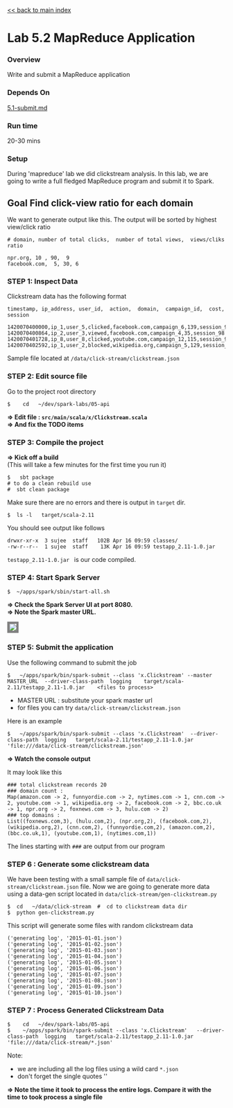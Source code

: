 <link rel='stylesheet' href='../assets/css/main.css'/>

[<< back to main index](../README.md) 

Lab 5.2 MapReduce Application
=============================

### Overview
Write and submit a MapReduce application 

### Depends On 
[5.1-submit.md](5.1-submit.md)

### Run time
20-30 mins

### Setup

During 'mapreduce' lab we did clickstream analysis.  In this lab, we are going to write a full fledged MapReduce program and submit it to Spark. 

## Goal Find click-view ratio for each domain
We want to generate output like this.  The output will be sorted by highest view/click ratio

    # domain, number of total clicks,  number of total views,  views/cliks ratio
    
    npr.org, 10 , 90,  9
    facebook.com,  5, 30, 6


### STEP 1: Inspect Data

Clickstream data has the following format

    timestamp, ip_address, user_id,  action,  domain,  campaign_id,  cost, session
        
    1420070400000,ip_1,user_5,clicked,facebook.com,campaign_6,139,session_98
    1420070400864,ip_2,user_3,viewed,facebook.com,campaign_4,35,session_98
    1420070401728,ip_8,user_8,clicked,youtube.com,campaign_12,115,session_92
    1420070402592,ip_1,user_2,blocked,wikipedia.org,campaign_5,129,session_91

Sample file located at  `/data/click-stream/clickstream.json`



### STEP 2: Edit source file

Go to the project root directory

    $    cd   ~/dev/spark-labs/05-api

**=> Edit file : `src/main/scala/x/Clickstream.scala`**  
**=> And fix the TODO items**


### STEP 3: Compile the project

**=> Kick off a build**  
(This will take a few minutes for the first time you run it)

    $   sbt package
    # to do a clean rebuild use
    #  sbt clean package


Make sure there are no errors and there is output in `target` dir.

    $  ls -l   target/scala-2.11

You should see output like follows

    drwxr-xr-x  3 sujee  staff   102B Apr 16 09:59 classes/
    -rw-r--r--  1 sujee  staff    13K Apr 16 09:59 testapp_2.11-1.0.jar

`testapp_2.11-1.0.jar `  is our code compiled.
 
### STEP 4: Start Spark Server

    $  ~/apps/spark/sbin/start-all.sh

**=> Check the Spark Server UI at port 8080.**  
**=> Note the Spark master URL.**  

<img src="../assets/images/4.1b.png" style="border: 5px solid grey; max-width:100%;"/>


### STEP 5: Submit the application

Use the following command to submit the job

    $   ~/apps/spark/bin/spark-submit --class 'x.Clickstream' --master MASTER_URL  --driver-class-path  logging    target/scala-2.11/testapp_2.11-1.0.jar    <files to process>

* MASTER URL : substitute your spark master url
* for files you can try `data/click-stream/clickstream.json`

Here is an example

    $   ~/apps/spark/bin/spark-submit --class 'x.Clickstream'  --driver-class-path  logging   target/scala-2.11/testapp_2.11-1.0.jar    'file:///data/click-stream/clickstream.json'


**=> Watch the console output**

It may look like this

    ### total clickstream records 20
    ### domain count :
    Map(amazon.com -> 2, funnyordie.com -> 2, nytimes.com -> 1, cnn.com -> 2, youtube.com -> 1, wikipedia.org -> 2, facebook.com -> 2, bbc.co.uk -> 1, npr.org -> 2, foxnews.com -> 3, hulu.com -> 2)
    ### top domains :
    List((foxnews.com,3), (hulu.com,2), (npr.org,2), (facebook.com,2), (wikipedia.org,2), (cnn.com,2), (funnyordie.com,2), (amazon.com,2), (bbc.co.uk,1), (youtube.com,1), (nytimes.com,1))

The lines starting with `###` are output from our program


### STEP 6 : Generate some clickstream data

We have been testing with a small sample file of `data/click-stream/clickstream.json` file.  Now we are going to generate more data using a data-gen script located in `data/click-stream/gen-clickstream.py`

    $  cd   ~/data/click-stream  #  cd to clickstream data dir
    $  python gen-clickstream.py

This script will generate some files with random clickstream data

    ('generating log', '2015-01-01.json')
    ('generating log', '2015-01-02.json')
    ('generating log', '2015-01-03.json')
    ('generating log', '2015-01-04.json')
    ('generating log', '2015-01-05.json')
    ('generating log', '2015-01-06.json')
    ('generating log', '2015-01-07.json')
    ('generating log', '2015-01-08.json')
    ('generating log', '2015-01-09.json')
    ('generating log', '2015-01-10.json')

### STEP 7 : Process Generated Clickstream Data

    $    cd   ~/dev/spark-labs/05-api
    $    ~/apps/spark/bin/spark-submit --class 'x.Clickstream'   --driver-class-path  logging   target/scala-2.11/testapp_2.11-1.0.jar    'file:///data/click-stream/*.json'

Note:
* we are including all the log files using a wild card `*.json`
* don't forget the single quotes '' 

**=> Note the time it took to process the entire logs.  Compare it with the time to took process a single file**
